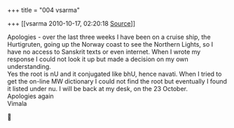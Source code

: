 +++
title = "004 vsarma"

+++
[[vsarma	2010-10-17, 02:20:18 [Source](https://groups.google.com/g/samskrita/c/H_PTKPArNLE)]]



Apologies - over the last three weeks I have been on a cruise ship, the Hurtigruten, going up the Norway coast to see the Northern Lights, so I have no access to Sanskrit texts or even internet. When I wrote my response I could not look it up but made a decision on my own understanding.  
Yes the root is nU and it conjugated like bhU, hence navati. When I tried to get the on-line MW dictionary I could not find the root but eventually I found it listed under nu. I will be back at my desk, on the 23 October.  
Apologies again  
Vimala



